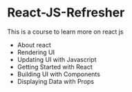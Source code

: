 # React-JS-Refresher
This is a course to learn more on react js 
- About react
- Rendering UI
- Updating UI with Javascript
- Getting Started with React
- Building UI with Components
- Displaying Data with Props
